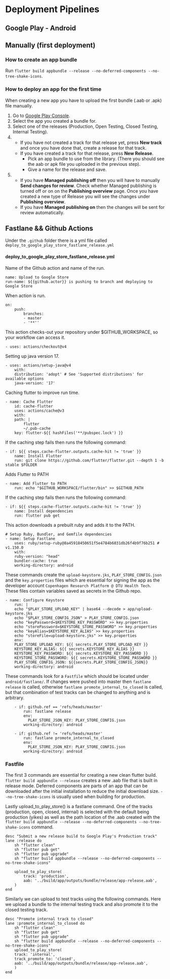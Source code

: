 # Deployment Pipelines

## Google Play - Android

## Manually (first deployment)

### How to create an app bundle

Run `flutter build appbundle --release --no-deferred-components --no-tree-shake-icons`.

### How to deploy an app for the first time

When creating a new app you have to upload the first bundle (.aab or .apk) file manually.

1. Go to [Google Play Console](https://play.google.com/console/u/0/developers/7586883457853191627/app-list).
2. Select the app you created a bundle for.
3. Select one of the releases (Production, Open Testing, Closed Testing, Internal Testing).
4. - If you have not created a track for that release yet, press **New track** and once you have done that, create a release for that track.
   - If you have created a track for that release, press **New Release**.
     - Pick an app bundle to use from the library. (There you should see the aab or apk file you uploaded in the previous step).
     - Give a name for the release and save.
5. - If you have **Managed publishing off** then you will have to manually **Send changes for review**.
     Check whether Managed publishing is turned off or on on the **Publishing overview** page.
     Once you have created a new type of Release you will see the changes under **Publishing overview**.
   - If you have **Managed publishing on** then the changes will be sent for review automatically.

## Fastlane && Github Actions

Under the `.github` folder there is a yml file called `deploy_to_google_play_store_fastlane_release.yml`

#### deploy_to_google_play_store_fastlane_release.yml

Name of the Github action and name of the run.

    name: Upload to Google Store
    run-name: ${{github.actor}} is pushing to branch and deploying to Google Store

When action is run.

    on:
        push:
            branches:
            - master
            - '**''

This action checks-out your repository under $GITHUB_WORKSPACE, so your workflow can access it.

    - uses: actions/checkout@v4

Setting up java version 17.

    - uses: actions/setup-java@v4
        with:
        distribution: 'adopt' # See 'Supported distributions' for available options
        java-version: '17'

Caching flutter to improve run time.

    - name: Cache Flutter
        id: cache-flutter
        uses: actions/cache@v3
        with:
        path: |
            flutter
            ~/.pub-cache
        key: flutter-${{ hashFiles('**/pubspec.lock') }}


If the caching step fails then runs the following command:

    - if: ${{ steps.cache-flutter.outputs.cache-hit != 'true' }}
        name: Install Flutter
        run: git clone https://github.com/flutter/flutter.git --depth 1 -b stable $FOLDER

Adds Flutter to PATH

    - name: Add Flutter to PATH
        run: echo "$GITHUB_WORKSPACE/flutter/bin" >> $GITHUB_PATH

If the caching step fails then runs the following command:

    - if: ${{ steps.cache-flutter.outputs.cache-hit != 'true' }}
        name: Install dependencies
        run: flutter pub get

This action downloads a prebuilt ruby and adds it to the PATH.


    # Setup Ruby, Bundler, and Gemfile dependencies
    - name: Setup Fastlane
        uses: ruby/setup-ruby@8a45918450651f5e4784b6031db26f4b9f76b251 # v1.150.0
        with:
        ruby-version: "head"
        bundler-cache: true
        working-directory: android

These commands create the `upload-keystore.jks`, `PLAY_STORE_CONFIG.json` and the `key.properties` files which are essential for signing the app as the developer account `Copenhagen Research Platform @ DTU Health Tech`. These files contain variables saved as secrets in the Github repo.

    - name: Configure Keystore
        run: |
        echo "$PLAY_STORE_UPLOAD_KEY" | base64 --decode > app/upload-keystore.jks
        echo "$PLAY_STORE_CONFIG_JSON" > PLAY_STORE_CONFIG.json
        echo "keyPassword=$KEYSTORE_KEY_PASSWORD" >> key.properties
        echo "storePassword=$KEYSTORE_STORE_PASSWORD" >> key.properties
        echo "keyAlias=$KEYSTORE_KEY_ALIAS" >> key.properties
        echo "storeFile=upload-keystore.jks" >> key.properties
        env:
        PLAY_STORE_UPLOAD_KEY: ${{ secrets.PLAY_STORE_UPLOAD_KEY }}
        KEYSTORE_KEY_ALIAS: ${{ secrets.KEYSTORE_KEY_ALIAS }}
        KEYSTORE_KEY_PASSWORD: ${{ secrets.KEYSTORE_KEY_PASSWORD }}
        KEYSTORE_STORE_PASSWORD: ${{ secrets.KEYSTORE_STORE_PASSWORD }}
        PLAY_STORE_CONFIG_JSON: ${{secrets.PLAY_STORE_CONFIG_JSON}}
        working-directory: android

These commands look for a `Fastfile` which should be located under `android/fastlane/`.
If changes were pushed into master then `fastlane release` is called, otherwise `fastlane promote_internal_to_closed` is called, but that combination of test tracks can be changed to anything and is arbitrary.

        - if: github.ref == 'refs/heads/master'
            run: fastlane release
            env:
              PLAY_STORE_JSON_KEY: PLAY_STORE_CONFIG.json
            working-directory: android

        - if: github.ref != 'refs/heads/master' 
            run: fastlane promote_internal_to_closed
            env:
              PLAY_STORE_JSON_KEY: PLAY_STORE_CONFIG.json
            working-directory: android



### Fastfile


The first 3 commands are essential for creating a new clean flutter build. `flutter build appbundle --release` creates a new .aab file that is built in release mode. Deferred components are parts of an app that can be downloaded after the initial installation to reduce the initial download size. `--no-tree-shake-icons` is usually used when building for production.

Lastly upload_to_play_store() is a fastlane command. One of the tracks (production, open, closed, internal) is selected with the default being production (yikes) as well as the path location of the .aab created with the `flutter build appbundle --release --no-deferred-components --no-tree-shake-icons` command.

    desc "Submit a new release build to Google Play's Production track"
    lane :release do
        sh "flutter clean"
        sh "flutter pub get"
        sh "flutter pub upgrade"
        sh "flutter build appbundle --release --no-deferred-components --no-tree-shake-icons"

        upload_to_play_store(
            track: 'production',
            aab: '../build/app/outputs/bundle/release/app-release.aab',
        )
    end

Similarly we can upload to test tracks using the following commands. Here we upload a bundle to the internal testing track and also promote it to the closed testing track. 

    desc "Promote internal track to closed"
    lane :promote_internal_to_closed do
        sh "flutter clean"
        sh "flutter pub get"
        sh "flutter pub upgrade"
        sh "flutter build appbundle --release --no-deferred-components --no-tree-shake-icons"
        upload_to_play_store(
        track: 'internal',
        track_promote_to: 'closed',
        aab: '../build/app/outputs/bundle/release/app-release.aab',
        )
    end

